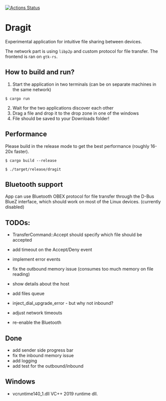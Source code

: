 [![Actions Status](https://github.com/sireliah/dragit/workflows/Build%20and%20Test/badge.svg)](https://github.com/sireliah/dragit/actions)
# Dragit
Experimental application for intuitive file sharing between devices.

The network part is using `libp2p` and custom protocol for file transfer.
The frontend is ran on `gtk-rs`.

## How to build and run?
1) Start the application in two terminals (can be on separate machines in the same network)
```
$ cargo run
```
2) Wait for the two applications discover each other
3) Drag a file and drop it to the drop zone in one of the windows
4) File should be saved to your Downloads folder!

## Performance
Please build in the release mode to get the best performance (roughly 16-20x faster).

```
$ cargo build --release

$ ./target/release/dragit
```

## Bluetooth support
App can use Bluetooth OBEX protocol for file transfer through the D-Bus BlueZ interface, which should work on most of the Linux devices. (currently disabled)

## TODOs:
- TransferCommand::Accept should specify which file should be accepted
- add timeout on the Accept/Deny event
- implement error events
- fix the outbound memory issue (consumes too much memory on file reading)
- show details about the host
- add files queue
- inject_dial_upgrade_error - but why not inbound?

- adjust network timeouts
- re-enable the Bluetooth

## Done
- add sender side progress bar
- fix the inbound memory issue
- add logging
- add test for the outbound/inbound


## Windows
- vcruntime140_1.dll VC++ 2019 runtime dll.